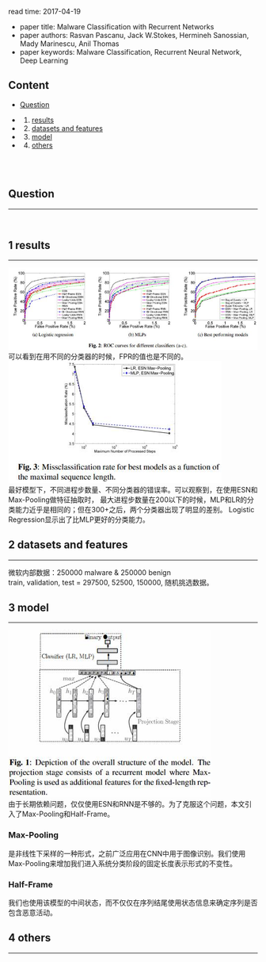 read time: 2017-04-19
* paper title: Malware Classification with Recurrent Networks <br />
* paper authors: Rasvan Pascanu, Jack W.Stokes, Hermineh Sanossian, Mady Marinescu, Anil Thomas <br />
* paper keywords: Malware Classification, Recurrent Neural Network, Deep Learning <br />

## Content

* [Question](#question)

* 1. [results](#1-results)

* 2. [datasets and features](#2-datasets-and-features)

* 3. [model](#3-model)

* 4. [others](#4-others)

 <br /> <br />


## Question
------------------------------------------------------------------------------------
 <br />


## 1 results
------------------------------------------------------------------------------------
![images](../images/20170419/results-01.jpg) <br />
可以看到在用不同的分类器的时候，FPR的值也是不同的。 <br />
![images](../images/20170419/results-02.jpg) <br />
最好模型下，不同进程步数量、不同分类器的错误率。可以观察到，在使用ESN和Max-Pooling做特征抽取时，
最大进程步数量在200以下的时候，MLP和LR的分类能力近乎是相同的；但在300+之后，两个分类器出现了明显的差别。
Logistic Regression显示出了比MLP更好的分类能力。 <br />


## 2 datasets and features
------------------------------------------------------------------------------------
微软内部数据：250000 malware & 250000 benign <br />
train, validation, test = 297500, 52500, 150000, 随机挑选数据。
 <br />


## 3 model
-------------------------------------------------------------------------------------
![model](../images/20170419/model-01.jpg) <br />
由于长期依赖问题，仅仅使用ESN和RNN是不够的。为了克服这个问题，本文引入了Max-Pooling和Half-Frame。   
### Max-Pooling
是非线性下采样的一种形式，之前广泛应用在CNN中用于图像识别。我们使用Max-Pooling来增加我们进入系统分类阶段的固定长度表示形式的不变性。 <br />
### Half-Frame
我们也使用该模型的中间状态，而不仅仅在序列结尾使用状态信息来确定序列是否包含恶意活动。 <br />


## 4 others
--------------------------------------------------------------------------------------
 <br />
